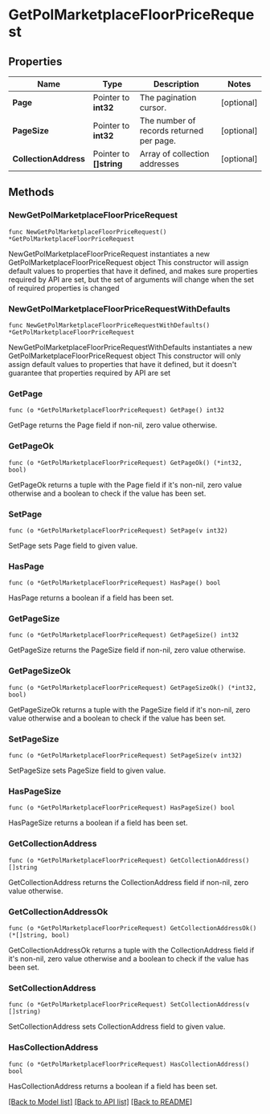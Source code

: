 # GetPolMarketplaceFloorPriceRequest

## Properties

Name | Type | Description | Notes
------------ | ------------- | ------------- | -------------
**Page** | Pointer to **int32** | The pagination cursor. | [optional] 
**PageSize** | Pointer to **int32** | The number of records returned per page. | [optional] 
**CollectionAddress** | Pointer to **[]string** | Array of collection addresses | [optional] 

## Methods

### NewGetPolMarketplaceFloorPriceRequest

`func NewGetPolMarketplaceFloorPriceRequest() *GetPolMarketplaceFloorPriceRequest`

NewGetPolMarketplaceFloorPriceRequest instantiates a new GetPolMarketplaceFloorPriceRequest object
This constructor will assign default values to properties that have it defined,
and makes sure properties required by API are set, but the set of arguments
will change when the set of required properties is changed

### NewGetPolMarketplaceFloorPriceRequestWithDefaults

`func NewGetPolMarketplaceFloorPriceRequestWithDefaults() *GetPolMarketplaceFloorPriceRequest`

NewGetPolMarketplaceFloorPriceRequestWithDefaults instantiates a new GetPolMarketplaceFloorPriceRequest object
This constructor will only assign default values to properties that have it defined,
but it doesn't guarantee that properties required by API are set

### GetPage

`func (o *GetPolMarketplaceFloorPriceRequest) GetPage() int32`

GetPage returns the Page field if non-nil, zero value otherwise.

### GetPageOk

`func (o *GetPolMarketplaceFloorPriceRequest) GetPageOk() (*int32, bool)`

GetPageOk returns a tuple with the Page field if it's non-nil, zero value otherwise
and a boolean to check if the value has been set.

### SetPage

`func (o *GetPolMarketplaceFloorPriceRequest) SetPage(v int32)`

SetPage sets Page field to given value.

### HasPage

`func (o *GetPolMarketplaceFloorPriceRequest) HasPage() bool`

HasPage returns a boolean if a field has been set.

### GetPageSize

`func (o *GetPolMarketplaceFloorPriceRequest) GetPageSize() int32`

GetPageSize returns the PageSize field if non-nil, zero value otherwise.

### GetPageSizeOk

`func (o *GetPolMarketplaceFloorPriceRequest) GetPageSizeOk() (*int32, bool)`

GetPageSizeOk returns a tuple with the PageSize field if it's non-nil, zero value otherwise
and a boolean to check if the value has been set.

### SetPageSize

`func (o *GetPolMarketplaceFloorPriceRequest) SetPageSize(v int32)`

SetPageSize sets PageSize field to given value.

### HasPageSize

`func (o *GetPolMarketplaceFloorPriceRequest) HasPageSize() bool`

HasPageSize returns a boolean if a field has been set.

### GetCollectionAddress

`func (o *GetPolMarketplaceFloorPriceRequest) GetCollectionAddress() []string`

GetCollectionAddress returns the CollectionAddress field if non-nil, zero value otherwise.

### GetCollectionAddressOk

`func (o *GetPolMarketplaceFloorPriceRequest) GetCollectionAddressOk() (*[]string, bool)`

GetCollectionAddressOk returns a tuple with the CollectionAddress field if it's non-nil, zero value otherwise
and a boolean to check if the value has been set.

### SetCollectionAddress

`func (o *GetPolMarketplaceFloorPriceRequest) SetCollectionAddress(v []string)`

SetCollectionAddress sets CollectionAddress field to given value.

### HasCollectionAddress

`func (o *GetPolMarketplaceFloorPriceRequest) HasCollectionAddress() bool`

HasCollectionAddress returns a boolean if a field has been set.


[[Back to Model list]](../README.md#documentation-for-models) [[Back to API list]](../README.md#documentation-for-api-endpoints) [[Back to README]](../README.md)


